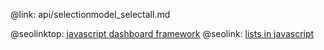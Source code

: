@link: api/selectionmodel_selectall.md

@seolinktop: [javascript dashboard framework](https://webix.com)
@seolink: [lists in javascript](https://webix.com/widget/list/)
